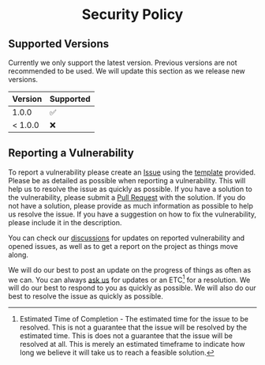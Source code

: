 # <p align="center">Security Policy</p>
## Supported Versions

Currently we only support the latest version. Previous versions are not recommended to be used. We will update this section as we release new versions.

| Version | Supported          |
| ------- | ------------------ |
| 1.0.0   | :white_check_mark: |
| < 1.0.0 | :x:                |


## Reporting a Vulnerability

To report a vulnerability please create an [Issue](https://github.com/Ghost-Hackers/sph-report-cleanup/issues) using the [template](https://github.com/Ghost-Hackers/sph-report-cleanup/blob/master/.github/ISSUE_TEMPLATE/bug_report.md) provided. Please be as detailed as possible when reporting a vulnerability. This will help us to resolve the issue as quickly as possible. If you have a solution to the vulnerability, please submit a [Pull Request](https://github.com/Ghost-Hackers/sph-report-cleanup/compare) with the solution. If you do not have a solution, please provide as much information as possible to help us resolve the issue. If you have a suggestion on how to fix the vulnerability, please include it in the description.

You can check our [discussions](https://github.com/orgs/Ghost-Hackers/discussions/categories/announcements) for updates on reported vulnerability and opened issues, as well as to get a report on the project as things move along.

We will do our best to post an update on the progress of things as often as we can. You can always [ask us](https://github.com/orgs/Ghost-Hackers/discussions/categories/q-a) for updates or an ETC[^1] for a resolution. We will do our best to respond to you as quickly as possible. We will also do our best to resolve the issue as quickly as possible.

[^1]: Estimated Time of Completion - The estimated time for the issue to be resolved. This is not a guarantee that the issue will be resolved by the estimated time. This is does not a guarantee that the issue will be resolved at all. This is merely an estimated timeframe to indicate how long we believe it will take us to reach a feasible solution.
